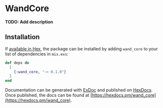 # WandCore

**TODO: Add description**

## Installation

If [available in Hex](https://hex.pm/docs/publish), the package can be installed
by adding `wand_core` to your list of dependencies in `mix.exs`:

```elixir
def deps do
  [
    {:wand_core, "~> 0.1.0"}
  ]
end
```

Documentation can be generated with [ExDoc](https://github.com/elixir-lang/ex_doc)
and published on [HexDocs](https://hexdocs.pm). Once published, the docs can
be found at [https://hexdocs.pm/wand_core](https://hexdocs.pm/wand_core).

